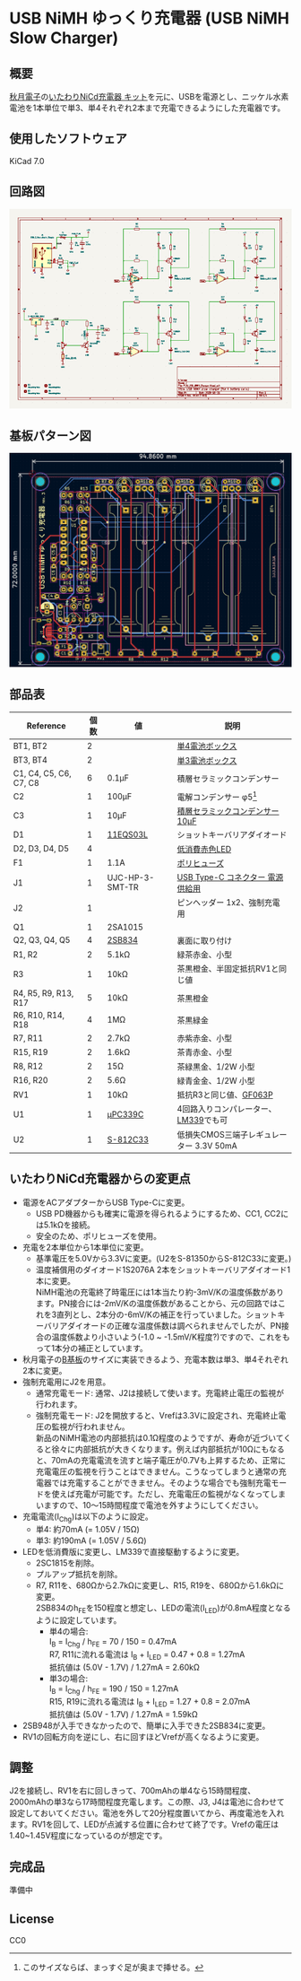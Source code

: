 # USB NiMH ゆっくり充電器 (USB NiMH Slow Charger)

## 概要

[秋月電子](https://akizukidenshi.com/)の[いたわりNiCd充電器 キット](https://akizukidenshi.com/download/kairo/%E3%83%87%E3%83%BC%E3%82%BF/%E5%85%85%E9%9B%BB%E5%99%A8%E9%96%A2%E4%BF%82/H001%E3%81%84%E3%81%9F%E3%82%8F%E3%82%8ANiCd_.pdf)を元に、USBを電源とし、ニッケル水素電池を1本単位で単3、単4それぞれ2本まで充電できるようにした充電器です。

## 使用したソフトウェア

KiCad 7.0


## 回路図

[![schema](https://raw.githubusercontent.com/k-takata/PCB_USB_NiMH_Charger/batt-4/images/schema.png)](https://raw.githubusercontent.com/k-takata/PCB_USB_NiMH_Charger/batt-4/images/schema.pdf)

## 基板パターン図

![PCB pattern](https://raw.githubusercontent.com/k-takata/PCB_USB_NiMH_Charger/batt-4/images/pcb-pattern.png)

## 部品表

| Reference            |個数|値    | 説明 |
|----------------------|----|------|------|
|BT1, BT2              |   2|      |[単4電池ボックス](https://akizukidenshi.com/catalog/g/gP-02670/)|
|BT3, BT4              |   2|      |[単3電池ボックス](https://akizukidenshi.com/catalog/g/gP-00308/)|
|C1, C4, C5, C6, C7, C8|   6|0.1μF|積層セラミックコンデンサー|
|C2                    |   1|100μF|電解コンデンサー φ5[^1]|
|C3                    |   1| 10μF|[積層セラミックコンデンサー 10μF](https://akizukidenshi.com/catalog/g/gP-03095/)|
|D1                    |   1|[11EQS03L](https://akizukidenshi.com/catalog/g/gI-08997/)|ショットキーバリアダイオード|
|D2, D3, D4, D5        |   4|      |[低消費赤色LED](https://akizukidenshi.com/catalog/g/gI-16914/)|
|F1                    |   1|  1.1A|[ポリヒューズ](https://akizukidenshi.com/catalog/g/gP-00507/)|
|J1                    |   1|UJC-HP-3-SMT-TR|[USB Type-C コネクター 電源供給用](https://akizukidenshi.com/catalog/g/gC-16438/)|
|J2                    |   1|      |ピンヘッダー 1x2、強制充電用|
|Q1                    |   1|2SA1015||
|Q2, Q3, Q4, Q5        |   4|[2SB834](https://akizukidenshi.com/catalog/g/gI-08747/)|裏面に取り付け|
|R1, R2                |   2|5.1kΩ|緑茶赤金、小型|
|R3                    |   1| 10kΩ|茶黒橙金、半固定抵抗RV1と同じ値|
|R4, R5, R9, R13, R17  |   5| 10kΩ|茶黒橙金|
|R6, R10, R14, R18     |   4|  1MΩ|茶黒緑金|
|R7, R11               |   2|2.7kΩ|赤紫赤金、小型|
|R15, R19              |   2|1.6kΩ|茶青赤金、小型|
|R8, R12               |   2|  15Ω|茶緑黒金、1/2W 小型|
|R16, R20              |   2| 5.6Ω|緑青金金、1/2W 小型|
|RV1                   |   1| 10kΩ|抵抗R3と同じ値、[GF063P](https://akizukidenshi.com/catalog/g/gP-14905/)|
|U1                    |   1|[μPC339C](https://akizukidenshi.com/catalog/g/gI-12556/)|4回路入りコンパレーター、[LM339](https://akizukidenshi.com/catalog/g/gI-00436/)でも可|
|U2                    |   1|[S-812C33](https://akizukidenshi.com/catalog/g/gI-03289/)|低損失CMOS三端子レギュレーター 3.3V 50mA|

[^1]: このサイズならば、まっすぐ足が奥まで挿せる。

## いたわりNiCd充電器からの変更点

* 電源をACアダプターからUSB Type-Cに変更。
  - USB PD機器からも確実に電源を得られるようにするため、CC1, CC2には5.1kΩを接続。
  - 安全のため、ポリヒューズを使用。
* 充電を2本単位から1本単位に変更。
  - 基準電圧を5.0Vから3.3Vに変更。(U2をS-81350からS-812C33に変更。)
  - 温度補償用のダイオード1S2076A 2本をショットキーバリアダイオード1本に変更。  
    NiMH電池の充電終了時電圧には1本当たり約-3mV/Kの温度係数があります。PN接合には-2mV/Kの温度係数があることから、元の回路ではこれを3直列とし、2本分の-6mV/Kの補正を行っていました。ショットキーバリアダイオードの正確な温度係数は調べられませんでしたが、PN接合の温度係数より小さいよう(-1.0 ~ -1.5mV/K程度?)ですので、これをもって1本分の補正としています。
* 秋月電子の[B基板](https://akizukidenshi.com/catalog/c/cboard10/)のサイズに実装できるよう、充電本数は単3、単4それぞれ2本に変更。
* 強制充電用にJ2を用意。
  - 通常充電モード: 通常、J2は接続して使います。充電終止電圧の監視が行われます。
  - 強制充電モード: J2を開放すると、Vrefは3.3Vに設定され、充電終止電圧の監視が行われません。  
    新品のNiMH電池の内部抵抗は0.1Ω程度のようですが、寿命が近づいてくると徐々に内部抵抗が大きくなります。例えば内部抵抗が10Ωにもなると、70mAの充電電流を流すと端子電圧が0.7Vも上昇するため、正常に充電電圧の監視を行うことはできません。こうなってしまうと通常の充電器では充電することができません。そのような場合でも強制充電モードを使えば充電が可能です。ただし、充電電圧の監視がなくなってしまいますので、10～15時間程度で電池を外すようにしてください。
* 充電電流(I<sub>Chg</sub>)は以下のように設定。
  - 単4: 約70mA (= 1.05V / 15Ω)
  - 単3: 約190mA (= 1.05V / 5.6Ω)
* LEDを低消費版に変更し、LM339で直接駆動するように変更。
  - 2SC1815を削除。
  - プルアップ抵抗を削除。
  - R7, R11を、680Ωから2.7kΩに変更し、R15, R19を、680Ωから1.6kΩに変更。  
    2SB834のh<sub>FE</sub>を150程度と想定し、LEDの電流(I<sub>LED</sub>)が0.8mA程度となるように設定しています。
    - 単4の場合:  
      I<sub>B</sub> = I<sub>Chg</sub> / h<sub>FE</sub> = 70 / 150 = 0.47mA  
      R7, R11に流れる電流は I<sub>B</sub> + I<sub>LED</sub> = 0.47 + 0.8 = 1.27mA  
      抵抗値は (5.0V - 1.7V) / 1.27mA = 2.60kΩ
    - 単3の場合:  
      I<sub>B</sub> = I<sub>Chg</sub> / h<sub>FE</sub> = 190 / 150 = 1.27mA  
      R15, R19に流れる電流は I<sub>B</sub> + I<sub>LED</sub> = 1.27 + 0.8 = 2.07mA  
      抵抗値は (5.0V - 1.7V) / 1.27mA = 1.59kΩ
* 2SB948が入手できなかったので、簡単に入手できた2SB834に変更。
* RV1の回転方向を逆にし、右に回すほどVrefが高くなるように変更。


## 調整

J2を接続し、RV1を右に回しきって、700mAhの単4なら15時間程度、2000mAhの単3なら17時間程度充電します。この際、J3, J4は電池に合わせて設定しておいてください。電池を外して20分程度置いてから、再度電池を入れます。RV1を回して、LEDが点滅する位置に合わせて終了です。Vrefの電圧は1.40~1.45V程度になっているのが想定です。

## 完成品

準備中
<!--
[![完成品](https://raw.githubusercontent.com/k-takata/PCB_USB_NiMH_Charger/master/images/usb-slow-charger-thumb.jpg)](https://raw.githubusercontent.com/k-takata/PCB_USB_NiMH_Charger/master/images/usb-slow-charger.jpg)
-->

## License

CC0
